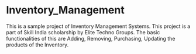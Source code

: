 # Inventory_Management
This is a sample project of Inventory Management Systems. This project is a part of Skill India scholarship by Elite Techno Groups.
The basic functionalities of this are Adding, Removing, Purchasing, Updating the products of the Inventory.
